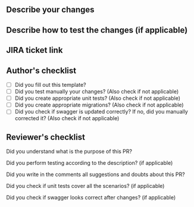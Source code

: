 ## Describe your changes



## Describe how to test the changes (if applicable)



## JIRA ticket link



## Author's checklist
- [ ] Did you fill out this template?
- [ ] Did you test manually your changes? (Also check if not applicable)
- [ ] Did you create appropriate unit tests? (Also check if not applicable)
- [ ] Did you create appropriate migrations? (Also check if not applicable)
- [ ] Did you check if swagger is updated correctly? If no, did you manually corrected it? (Also check if not applicable)

## Reviewer's checklist
Did you understand what is the purpose of this PR?

Did you perform testing according to the description? (if applicable)

Did you write in the comments all suggestions and doubts about this PR?

Did you check if unit tests cover all the scenarios? (if applicable)

Did you check if swagger looks correct after changes? (if applicable)

